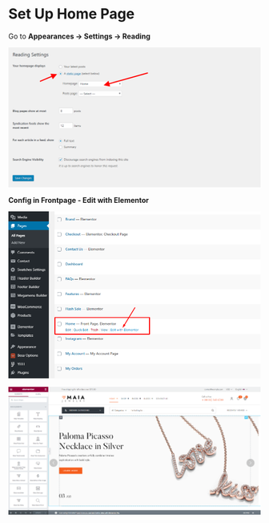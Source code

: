 # Set Up Home Page

Go to **Appearances -> Settings -> Reading**

![](../.gitbook/assets/use-home1.png)

**Config in Frontpage - Edit with Elementor**

![](../.gitbook/assets/use-home2.png)

![](<../.gitbook/assets/import-data-step7-6 (1).png>)
